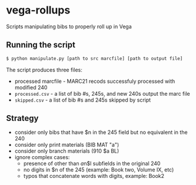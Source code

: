 # vega-rollups
Scripts manipulating bibs to properly roll up in Vega


## Running the script
```bash
$ python manipulate.py [path to src marcfile] [path to output file]
```

The script produces three files:
+ processed marcfile - MARC21 recods successfuly processed with modified 240
+ `processed.csv` - a list of bib #s, 245s, and new 240s output the marc file
+ `skipped.csv` - a list of bib #s and 245s skipped by script


## Strategy
+ consider only bibs that have $n in the 245 field but no equivalent in the 240
+ consider only print materials (BIB MAT "a")
+ consider only branch materials (910  $a BL) 
+ ignore complex cases:
    + presence of other than $a$n$l subfields in the original 240
    + no digits in $n of the 245 (example: Book two, Volume IX, etc)
    + typos that concatenate words with digits, example: Book2
